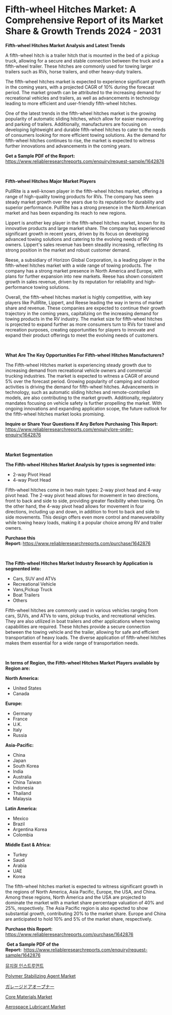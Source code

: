 <p><h1>Fifth-wheel Hitches Market: A Comprehensive Report of its Market Share & Growth Trends 2024 - 2031</h1></p><p><strong>Fifth-wheel Hitches Market Analysis and Latest Trends</strong></p>
<p><p>A fifth-wheel hitch is a trailer hitch that is mounted in the bed of a pickup truck, allowing for a secure and stable connection between the truck and a fifth-wheel trailer. These hitches are commonly used for towing larger trailers such as RVs, horse trailers, and other heavy-duty trailers.</p><p>The fifth-wheel hitches market is expected to experience significant growth in the coming years, with a projected CAGR of 10% during the forecast period. The market growth can be attributed to the increasing demand for recreational vehicles and trailers, as well as advancements in technology leading to more efficient and user-friendly fifth-wheel hitches. </p><p>One of the latest trends in the fifth-wheel hitches market is the growing popularity of automatic sliding hitches, which allow for easier maneuvering and parking of trailers. Additionally, manufacturers are focusing on developing lightweight and durable fifth-wheel hitches to cater to the needs of consumers looking for more efficient towing solutions. As the demand for fifth-wheel hitches continues to rise, the market is expected to witness further innovations and advancements in the coming years.</p></p>
<p><strong>Get a Sample PDF of the Report:&nbsp;</strong> <a href="https://www.reliableresearchreports.com/enquiry/request-sample/1642876">https://www.reliableresearchreports.com/enquiry/request-sample/1642876</a></p>
<p>&nbsp;</p>
<p><strong>Fifth-wheel Hitches Major Market Players</strong></p>
<p><p>PullRite is a well-known player in the fifth-wheel hitches market, offering a range of high-quality towing products for RVs. The company has seen steady market growth over the years due to its reputation for durability and superior performance. PullRite has a strong presence in the North American market and has been expanding its reach to new regions.</p><p>Lippert is another key player in the fifth-wheel hitches market, known for its innovative products and large market share. The company has experienced significant growth in recent years, driven by its focus on developing advanced towing solutions and catering to the evolving needs of RV owners. Lippert's sales revenue has been steadily increasing, reflecting its strong position in the market and robust customer demand.</p><p>Reese, a subsidiary of Horizon Global Corporation, is a leading player in the fifth-wheel hitches market with a wide range of towing products. The company has a strong market presence in North America and Europe, with plans for further expansion into new markets. Reese has shown consistent growth in sales revenue, driven by its reputation for reliability and high-performance towing solutions.</p><p>Overall, the fifth-wheel hitches market is highly competitive, with key players like PullRite, Lippert, and Reese leading the way in terms of market share and revenue. These companies are expected to continue their growth trajectory in the coming years, capitalizing on the increasing demand for towing products in the RV industry. The market size for fifth-wheel hitches is projected to expand further as more consumers turn to RVs for travel and recreation purposes, creating opportunities for players to innovate and expand their product offerings to meet the evolving needs of customers.</p></p>
<p>&nbsp;</p>
<p><strong>What Are The Key Opportunities For Fifth-wheel Hitches Manufacturers?</strong></p>
<p><p>The Fifth-wheel Hitches market is experiencing steady growth due to increasing demand from recreational vehicle owners and commercial trucking industries. The market is expected to witness a CAGR of around 5% over the forecast period. Growing popularity of camping and outdoor activities is driving the demand for fifth-wheel hitches. Advancements in technology, such as automatic sliding hitches and remote-controlled models, are also contributing to the market growth. Additionally, regulatory mandates focusing on vehicle safety is further propelling the market. With ongoing innovations and expanding application scope, the future outlook for the fifth-wheel hitches market looks promising.</p></p>
<p><strong>Inquire or Share Your Questions If Any Before Purchasing This Report:</strong> <a href="https://www.reliableresearchreports.com/enquiry/pre-order-enquiry/1642876">https://www.reliableresearchreports.com/enquiry/pre-order-enquiry/1642876</a></p>
<p>&nbsp;</p>
<p><strong>Market Segmentation</strong></p>
<p><strong>The Fifth-wheel Hitches Market Analysis by types is segmented into:</strong></p>
<p><ul><li>2-way Pivot Head</li><li>4-way Pivot Head</li></ul></p>
<p><p>Fifth-wheel hitches come in two main types: 2-way pivot head and 4-way pivot head. The 2-way pivot head allows for movement in two directions, front to back and side to side, providing greater flexibility when towing. On the other hand, the 4-way pivot head allows for movement in four directions, including up and down, in addition to front to back and side to side movements. This design offers even more control and maneuverability while towing heavy loads, making it a popular choice among RV and trailer owners.</p></p>
<p><strong>Purchase this Report:&nbsp;</strong><a href="https://www.reliableresearchreports.com/purchase/1642876">https://www.reliableresearchreports.com/purchase/1642876</a></p>
<p>&nbsp;</p>
<p><strong>The Fifth-wheel Hitches Market Industry Research by Application is segmented into:</strong></p>
<p><ul><li>Cars, SUV and ATVs</li><li>Recreational Vehicle</li><li>Vans,Pickup Truck</li><li>Boat Trailers</li><li>Others</li></ul></p>
<p><p>Fifth-wheel hitches are commonly used in various vehicles ranging from cars, SUVs, and ATVs to vans, pickup trucks, and recreational vehicles. They are also utilized in boat trailers and other applications where towing capabilities are required. These hitches provide a secure connection between the towing vehicle and the trailer, allowing for safe and efficient transportation of heavy loads. The diverse application of fifth-wheel hitches makes them essential for a wide range of transportation needs.</p></p>
<p>&nbsp;</p>
<p><strong>In terms of Region, the Fifth-wheel Hitches Market Players available by Region are:</strong></p>
<p>
    <p> <strong> North America: </strong>
        <ul>
            <li>United States</li>
            <li>Canada</li>
        </ul>
        </p> 
    <p> <strong> Europe: </strong>
        <ul>
            <li>Germany</li>
            <li>France</li>
            <li>U.K.</li>
            <li>Italy</li>
            <li>Russia</li>
        </ul>
        </p> 
    <p> <strong> Asia-Pacific: </strong>
        <ul>
            <li>China</li>
            <li>Japan</li>
            <li>South Korea</li>
            <li>India</li>
            <li>Australia</li>
            <li>China Taiwan</li>
            <li>Indonesia</li>
            <li>Thailand</li>
            <li>Malaysia</li>
        </ul>
        </p> 
    <p> <strong> Latin America: </strong>
        <ul>
            <li>Mexico</li>
            <li>Brazil</li>
            <li>Argentina Korea</li>
            <li>Colombia</li>
        </ul>
        </p> 
    <p> <strong> Middle East & Africa: </strong>
        <ul>
            <li>Turkey</li>
            <li>Saudi</li>
            <li>Arabia</li>
            <li>UAE</li>
            <li>Korea</li>
        </ul>
    </p>
    </p>
<p><p>The fifth-wheel hitches market is expected to witness significant growth in the regions of North America, Asia Pacific, Europe, the USA, and China. Among these regions, North America and the USA are projected to dominate the market with a market share percentage valuation of 40% and 25%, respectively. The Asia Pacific region is also expected to show substantial growth, contributing 20% to the market share. Europe and China are anticipated to hold 10% and 5% of the market share, respectively.</p></p>
<p><strong>Purchase this Report: </strong><a href="https://www.reliableresearchreports.com/purchase/1642876">https://www.reliableresearchreports.com/purchase/1642876</a></p>
<p>&nbsp;<strong>Get a Sample PDF of the Report:&nbsp;&nbsp;</strong><a href="https://www.reliableresearchreports.com/enquiry/request-sample/1642876">https://www.reliableresearchreports.com/enquiry/request-sample/1642876</a></p>
<p><strong></strong></p>
<p><p><a href="https://medium.com/@hemantdesphyueqnd3dfnln68/%EC%95%85%EA%B8%B0-%EC%8B%9C%EC%9E%A5-%EC%A0%84%EB%A7%9D-%EC%82%B0%EC%97%85-%EA%B0%9C%EC%9A%94-%EB%B0%8F-%EC%98%88%EC%B8%A1-2024%EB%85%84%EB%B6%80%ED%84%B0-2031%EB%85%84%EA%B9%8C%EC%A7%80-25e9551b74cc">뮤지컬 인스트루먼트</a></p><p><a href="https://meowing-lemming-dd3.notion.site/Polymer-Stabilizing-Agent-Market-Provides-Detailed-Segmentation-of-this-Market-based-on-Type-Applic-ee703a2fe6d2453f95a778eb2a98c697">Polymer Stabilizing Agent Market</a></p><p><a href="https://medium.com/@dx0328/%E3%82%AC%E3%83%AC%E3%83%BC%E3%82%B8%E3%83%89%E3%82%A2%E3%82%AA%E3%83%BC%E3%83%97%E3%83%8A%E3%83%BC%E5%B8%82%E5%A0%B4-%E7%A8%AE%E9%A1%9E-%E3%82%A2%E3%83%97%E3%83%AA%E3%82%B1%E3%83%BC%E3%82%B7%E3%83%A7%E3%83%B3-%E3%81%8A%E3%82%88%E3%81%B3%E5%9C%B0%E7%90%86%E3%81%AB%E3%82%88%E3%82%8B%E5%8C%85%E6%8B%AC%E7%9A%84%E8%A9%95%E4%BE%A1-1ff4cc941ff4">ガレージドアオープナー</a></p><p><a href="https://view.publitas.com/reportprime-1/core-materials-market-size-2024-2031-global-industrial-analysis-key-geographical-regions-market-share-top-key-players-product-types-and-forecast-research-report/">Core Materials Market</a></p><p><a href="https://view.publitas.com/reportprime-1/aerospace-lubricant-market-insights-market-players-and-forecast-till-2031/">Aerospace Lubricant Market</a></p></p>